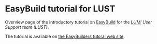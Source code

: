 # EasyBuild tutorial for LUST

Overview page of the introductory tutorial on [EasyBuild](https://easybuild.io) for the *[LUMI](https://www.lumi-supercomputer.eu) User Support team (LUST)*.

The tutorial is available on [the EasyBuilders tutoral web site](https://easybuilders.github.io/easybuild-tutorial/2021-lust/).